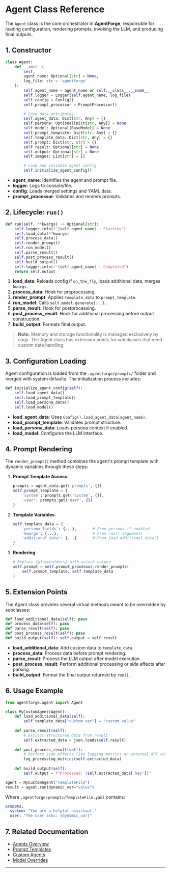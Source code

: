 # Agent Class Reference

The `Agent` class is the core orchestrator in **AgentForge**, responsible for loading configuration, rendering prompts, invoking the LLM, and producing final outputs.

## 1. Constructor
```python
class Agent:
    def __init__(
        self,
        agent_name: Optional[str] = None,
        log_file: str = 'agentforge'
    ):
        self.agent_name = agent_name or self.__class__.__name__
        self.logger = Logger(self.agent_name, log_file)
        self.config = Config()
        self.prompt_processor = PromptProcessor()

        # Core data attributes
        self.agent_data: Dict[str, Any] = {}
        self.persona: Optional[Dict[str, Any]] = None
        self.model: Optional[BaseModel] = None
        self.prompt_template: Dict[str, Any] = {}
        self.template_data: Dict[str, Any] = {}
        self.prompt: Dict[str, str] = {}
        self.result: Optional[str] = None
        self.output: Optional[str] = None
        self.images: List[str] = []

        # Load and validate agent config
        self.initialize_agent_config()
```  
- **agent_name**: Identifies the agent and prompt file.  
- **logger**: Logs to console/file.  
- **config**: Loads merged settings and YAML data.  
- **prompt_processor**: Validates and renders prompts.  

## 2. Lifecycle: `run()`
```python
def run(self, **kwargs) -> Optional[str]:
    self.logger.info(f"{self.agent_name} - Starting")
    self.load_data(**kwargs)
    self.process_data()
    self.render_prompt()
    self.run_model()
    self.parse_result()
    self.post_process_result()
    self.build_output()
    self.logger.info(f"{self.agent_name} - Completed")
    return self.output
```  
1. **load_data**: Reloads config if `on_the_fly`, loads additional data, merges `kwargs`.  
2. **process_data**: Hook for preprocessing.  
3. **render_prompt**: Applies `template_data` to `prompt_template`.  
4. **run_model**: Calls `self.model.generate(...)`.  
5. **parse_result**: Hook for postprocessing.  
6. **post_process_result**: Hook for additional processing before output construction.
7. **build_output**: Formats final output.

> **Note:** Memory and storage functionality is managed exclusively by cogs. The Agent class has extension points for subclasses that need custom data handling.

## 3. Configuration Loading

Agent configuration is loaded from the `.agentforge/prompts/` folder and merged with system defaults. The initialization process includes:

```python
def initialize_agent_config(self):
    self.load_agent_data()
    self.load_prompt_template()
    self.load_persona_data()
    self.load_model()
```

- **load_agent_data**: Uses `Config().load_agent_data(agent_name)`.
- **load_prompt_template**: Validates prompt structure.
- **load_persona_data**: Loads persona context if enabled.
- **load_model**: Configures the LLM interface.

## 4. Prompt Rendering

The `render_prompt()` method combines the agent's prompt template with dynamic variables through these steps:

1. **Prompt Template Access**:
   ```python
   prompts = agent_data.get('prompts', {})
   self.prompt_template = {
       'system': prompts.get('system', {}),
       'user': prompts.get('user', {})
   }
   ```

2. **Template Variables**:
   ```python
   self.template_data = {
       'persona_fields': {...},       # From persona if enabled
       'kwargs': {...},               # From run() arguments
       'additional_data': {...}       # From load_additional_data()
   }
   ```

3. **Rendering**:
   ```python
   # Replace {placeholders} with actual values
   self.prompt = self.prompt_processor.render_prompts(
       self.prompt_template, self.template_data
   )
   ```

## 5. Extension Points

The Agent class provides several virtual methods meant to be overridden by subclasses:

```python
def load_additional_data(self): pass
def process_data(self): pass  
def parse_result(self): pass
def post_process_result(self): pass
def build_output(self): self.output = self.result
```

- **load_additional_data**: Add custom data to `template_data`.
- **process_data**: Process data before prompt rendering.
- **parse_result**: Process the LLM output after model execution.
- **post_process_result**: Perform additional processing or side effects after parsing.
- **build_output**: Format the final output returned by `run()`.

## 6. Usage Example

```python
from agentforge.agent import Agent

class MyCustomAgent(Agent):
    def load_additional_data(self):
        self.template_data["custom_var"] = "custom value"
    
    def parse_result(self):
        # Extract structured data from result
        self.extracted_data = json.loads(self.result)
    
    def post_process_result(self):
        # Perform side effects like logging metrics or external API calls
        log_processing_metrics(self.extracted_data)
    
    def build_output(self):
        self.output = f"Processed: {self.extracted_data['key']}"

agent = MyCustomAgent("TemplateFile")
result = agent.run(dynamic_var="value")
```

Where `.agentforge/prompts/TemplateFile.yaml` contains:
```yaml
prompts:
  system: "You are a helpful assistant."
  user: "The user asks: {dynamic_var}"
```

## 7. Related Documentation
- [Agents Overview](Agents.md)  
- [Prompt Templates](AgentPrompts.md)  
- [Custom Agents](CustomAgents.md)  
- [Model Overrides](../settings/models.md#specifying-model-overrides-in-agents)

---